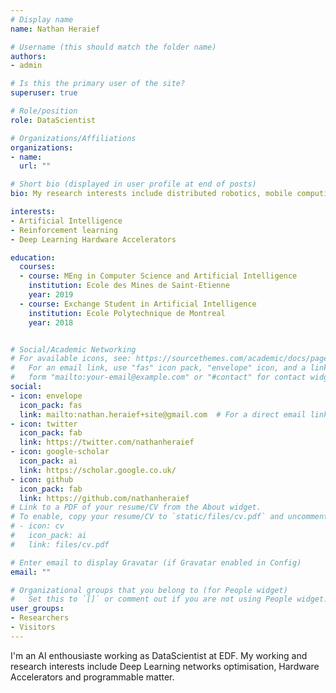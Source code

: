 ```yaml
---
# Display name
name: Nathan Heraief

# Username (this should match the folder name)
authors:
- admin

# Is this the primary user of the site?
superuser: true

# Role/position
role: DataScientist

# Organizations/Affiliations
organizations:
- name:
  url: ""

# Short bio (displayed in user profile at end of posts)
bio: My research interests include distributed robotics, mobile computing and programmable matter.

interests:
- Artificial Intelligence
- Reinforcement learning
- Deep Learning Hardware Accelerators

education:
  courses:
  - course: MEng in Computer Science and Artificial Intelligence
    institution: Ecole des Mines de Saint-Etienne
    year: 2019
  - course: Exchange Student in Artificial Intelligence
    institution: Ecole Polytechnique de Montreal
    year: 2018


# Social/Academic Networking
# For available icons, see: https://sourcethemes.com/academic/docs/page-builder/#icons
#   For an email link, use "fas" icon pack, "envelope" icon, and a link in the
#   form "mailto:your-email@example.com" or "#contact" for contact widget.
social:
- icon: envelope
  icon_pack: fas
  link: mailto:nathan.heraief+site@gmail.com  # For a direct email link, use "mailto:test@example.org".
- icon: twitter
  icon_pack: fab
  link: https://twitter.com/nathanheraief
- icon: google-scholar
  icon_pack: ai
  link: https://scholar.google.co.uk/
- icon: github
  icon_pack: fab
  link: https://github.com/nathanheraief
# Link to a PDF of your resume/CV from the About widget.
# To enable, copy your resume/CV to `static/files/cv.pdf` and uncomment the lines below.
# - icon: cv
#   icon_pack: ai
#   link: files/cv.pdf

# Enter email to display Gravatar (if Gravatar enabled in Config)
email: ""

# Organizational groups that you belong to (for People widget)
#   Set this to `[]` or comment out if you are not using People widget.
user_groups:
- Researchers
- Visitors
---
```


I'm an AI enthousiaste working as DataScientist at EDF. My working and research interests include Deep Learning networks optimisation, Hardware Accelerators and programmable matter.
